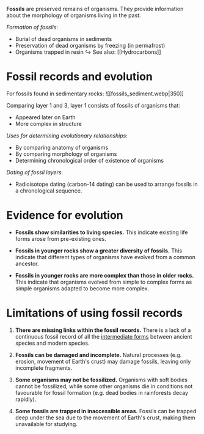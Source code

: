 **Fossils** are <span class="hi-green">preserved remains of organisms</span>. They provide information about the morphology of organisms living in the past.

*Formation of fossils*:
- Burial of dead organisms in <span class="hi-blue">sediments</span>
- Preservation of dead organisms by <span class="hi-blue">freezing</span> (in permafrost)
- Organisms <span class="hi-blue">trapped in resin</span>
↪️ See also: [[Hydrocarbons]]

# Fossil records and evolution
For fossils found in sedimentary rocks:
![[fossils_sediment.webp|350]]

Comparing layer 1 and 3, layer 1 consists of fossils of organisms that:
- Appeared later on Earth
- More complex in structure

*Uses for determining evolutionary relationships*:
- By comparing <span class="hi-blue">anatomy</span> of organisms
- By comparing <span class="hi-blue">morphology</span> of organisms
- Determining <span class="hi-blue">chronological order of existence</span> of organisms

*Dating of fossil layers*:
- <span class="hi-blue">Radioisotope dating</span> (carbon-14 dating) can be used to arrange fossils in a chronological sequence.

# Evidence for evolution
- **Fossils show similarities to living species.**
  This indicate <span class="hi-green">existing life forms arose from pre-existing ones</span>.

- **Fossils in younger rocks show a greater diversity of fossils.**
  This indicate that <span class="hi-green">different types of organisms have evolved from a common ancestor</span>.

- **Fossils in younger rocks are more complex than those in older rocks.**
  This indicate that <span class="hi-green">organisms evolved from simple to complex forms</span> as simple organisms adapted to become more complex.

# Limitations of using fossil records
1. **There are missing links within the fossil records.**
   There is a <span class="hi-green">lack of a continuous fossil record of all the <u>intermediate forms</u></span> between ancient species and modern species.

2. **Fossils can be damaged and incomplete.**
   Natural processes (e.g. erosion, movement of Earth's crust) may damage fossils, leaving only <span class="hi-blue">incomplete fragments</span>.

3. **Some organisms may not be fossilized.**
   <span class="hi-green">Organisms with soft bodies cannot be fossilized</span>, while some other organisms die in conditions not favourable for fossil formation (e.g. dead bodies in rainforests decay rapidly).

4. **Some fossils are trapped in inaccessible areas.**
   Fossils can be trapped deep under the sea due to the movement of Earth's crust, making them unavailable for studying.
